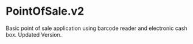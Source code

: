 # PointOfSale.v2
 Basic point of sale application using barcode reader and electronic cash box. Updated Version.
